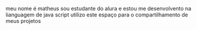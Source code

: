 meu nome é matheus
sou estudante do alura e estou me desenvolvento na lianguagem de java script
utilizo este espaço para o compartilhamento de meus projetos
